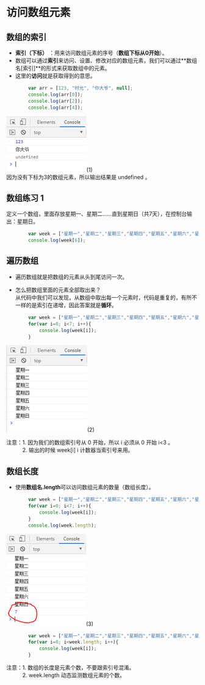 # 访问数组元素

## 数组的索引
* **索引（下标）** ：用来访问数组元素的序号（**数组下标从0开始**）。
* 数组可以通过**索引**来访问、设置、修改对应的数组元素，我们可以通过**数组名[索引]**的形式来获取数组中的元素。  
* 这里的**访问**就是获取得到的意思。

```javascript
        var arr = [123, "时光", "你大爷", null];
        console.log(arr[0]);
        console.log(arr[2]);
        console.log(arr[4]);
```
![image](../images/28/1.png)(1)  
因为没有下标为3的数组元素，所以输出结果是 undefined 。

## 数组练习 1

定义一个数组，里面存放星期一、星期二……直到星期日（共7天），在控制台输出：星期日。

```javascript
        var week = ["星期一","星期二","星期三","星期四","星期五","星期六","星期日"];
        console.log(week[6]);
```
## 遍历数组

* 遍历数组就是把数组的元素从头到尾访问一次。

* 怎么把数组里面的元素全部取出来？  
从代码中我们可以发现，从数组中取出每一个元素时，代码是重复的，有所不一样的是索引在递增，因此答案就是**循环**。

```javascript
        var week = ["星期一","星期二","星期三","星期四","星期五","星期六","星期日"];
        for(var i=0; i<7; i++){
            console.log(week[i]);
        }
```
![image](../images/28/2.png)(2)

注意：1. 因为我们的数组索引号从 0 开始，所以 i 必须从 0 开始 i<3 。  
&emsp;&emsp;&emsp;2. 输出的时候 week[i] i 计数器当索引号来用。

## 数组长度

* 使用**数组名.length**可以访问数组元素的数量（数组长度）。

```javascript
        var week = ["星期一","星期二","星期三","星期四","星期五","星期六","星期日"];
        for(var i=0; i<7; i++){
            console.log(week[i]);
        }
        console.log(week.length);
```
![image](../images/28/3.png)(3)

```javascript
        var week = ["星期一","星期二","星期三","星期四","星期五","星期六","星期日"];
        for(var i=0; i<week.length; i++){
            console.log(week[i]);
        }
```
注意：1. 数组的长度是元素个数，不要跟索引号混淆。  
&emsp;&emsp;&emsp;2. week.length 动态监测数组元素的个数。  
